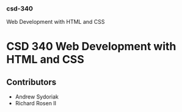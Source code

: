 ### csd-340
Web Development with HTML and CSS
# CSD 340 Web Development with HTML and CSS
## Contributors
* Andrew Sydoriak
* Richard Rosen II
